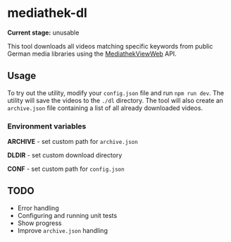 # mediathek-dl

**Current stage:** unusable

This tool downloads all videos matching specific keywords from public German media libraries using the [MediathekViewWeb](https://mediathekviewweb.de) API.

## Usage
To try out the utility, modify your `config.json` file and run `npm run dev`.
The utility will save the videos to the `./dl` directory.
The tool will also create an `archive.json` file containing a list of all already downloaded videos.

### Environment variables
**ARCHIVE** - set custom path for `archive.json`

**DLDIR** - set custom download directory

**CONF** - set custom path for `config.json`

## TODO
- Error handling
- Configuring and running unit tests
- Show progress
- Improve `archive.json` handling
